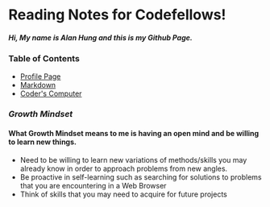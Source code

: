 # Reading Notes for Codefellows!
##### Hi, My name is Alan Hung and this is my Github Page.

### **Table of Contents**
* [Profile Page](https://github.com/AlanYHung)
* [Markdown](markdown.md)
* [Coder's Computer](Coder's_Computer.md)



### *Growth Mindset*

#### What Growth Mindset means to me is having an open mind and be willing to learn new things.
* Need to be willing to learn new variations of methods/skills you may already know in order to approach problems from new angles.
* Be proactive in self-learning such as searching for solutions to problems that you are encountering in a Web Browser
* Think of skills that you may need to acquire for future projects

